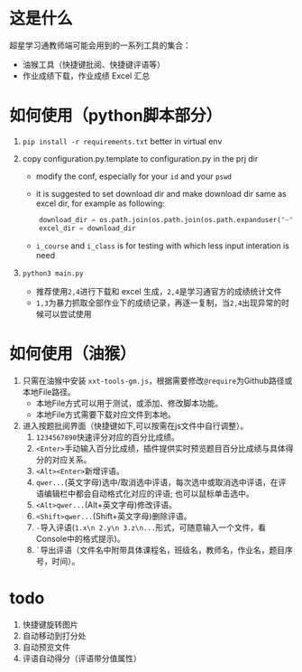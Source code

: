 # 这是什么

超星学习通教师端可能会用到的一系列工具的集合：

- 油猴工具（快捷键批阅、快捷键评语等）
- 作业成绩下载，作业成绩 Excel 汇总

# 如何使用（python脚本部分）

1. `pip install -r requirements.txt` better in virtual env

2. copy configuration.py.template to configuration.py in the prj dir

   - modify the conf, especially for your `id` and your `pswd`

   - it is suggested to set download dir and make download dir same as excel dir, for example as following:

   ```py
       download_dir = os.path.join(os.path.join(os.path.expanduser("~"), "Desktop"),"xxt-downloads")
       excel_dir = download_dir
   ```

   - `i_course` and `i_class` is for testing with which less input interation is need

3. `python3 main.py`
   - 推荐使用`2,4`进行下载和 excel 生成，`2,4`是学习通官方的成绩统计文件
   - `1,3`为暴力抓取全部作业下的成绩记录，再逐一复制，当`2,4`出现异常的时候可以尝试使用

# 如何使用（油猴）
1. 只需在油猴中安装 `xxt-tools-gm.js`，根据需要修改`@require`为Github路径或本地File路径。
   - 本地File方式可以用于测试，或添加、修改脚本功能。
   - 本地File方式需要下载对应文件到本地。
2. 进入按题批阅界面（快捷键如下,可以按需在js文件中自行调整）。
   1. `1234567890`快速评分对应的百分比成绩。
   2. `<Enter>`手动输入百分比成绩，插件提供实时预览题目百分比成绩与具体得分的对应关系。
   3. `<Alt><Enter>`新增评语。
   4. `qwer...`(英文字母)选中/取消选中评语，每次选中或取消选中评语，在评语编辑栏中都会自动格式化对应的评语; 也可以鼠标单击选中。
   5. `<Alt>qwer...`(Alt+英文字母)修改评语。
   6. `<Shift>qwer...`(Shift+英文字母)删除评语。
   7. `-`导入评语(`1.x\n 2.y\n 3.z\n...`形式，可随意输入一个文件，看Console中的格式提示)。
   8. <code>&grave;</code>导出评语（文件名中附带具体课程名，班级名，教师名，作业名，题目序号，时间）。

# todo
1. 快捷键旋转图片
2. 自动移动到打分处
3. 自动预览文件
4. 评语自动得分（评语带分值属性）
